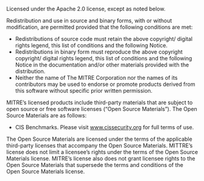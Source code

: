Licensed under the Apache 2.0 license, except as noted below.  

Redistribution and use in source and binary forms, with or without modification, are permitted provided that the following conditions are met:  

* Redistributions of source code must retain the above copyright/ digital rights legend, this list of conditions and the following Notice.  
* Redistributions in binary form must reproduce the above copyright copyright/ digital rights legend, this list of conditions and the following Notice in the documentation and/or other materials provided with the distribution.  
* Neither the name of The MITRE Corporation nor the names of its contributors may be used to endorse or promote products derived from this software without specific prior written permission.  

MITRE’s licensed products include third-party materials that are subject to open source or free software licenses (“Open Source Materials”). The Open Source Materials are as follows: 

* CIS Benchmarks. Please visit www.cissecurity.org for full terms of use. 

The Open Source Materials are licensed under the terms of the applicable third-party licenses that accompany the Open Source Materials. MITTRE’s license does not limit a licensee’s rights under the terms of the Open Source Materials license. MITRE’s license also does not grant licensee rights to the Open Source Materials that supersede the terms and conditions of the Open Source Materials license. 

